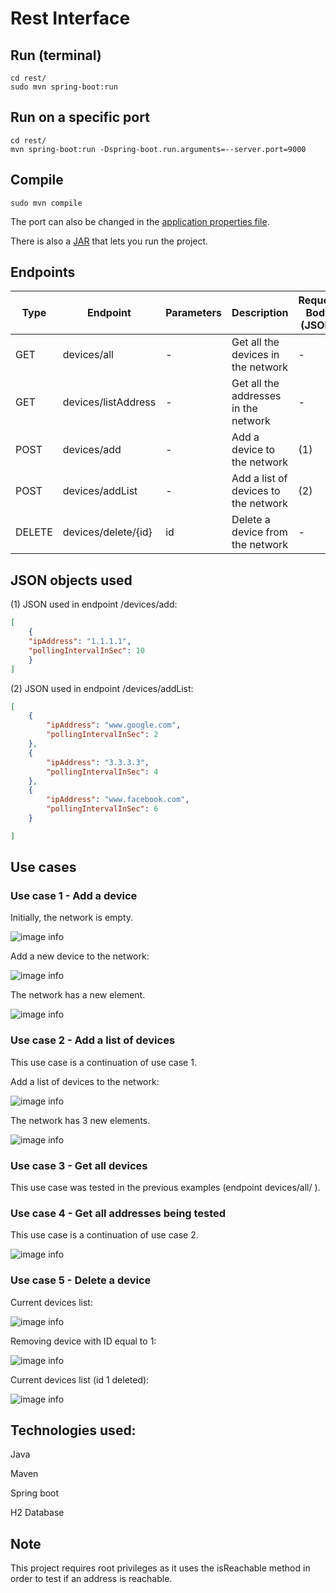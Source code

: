 # Rest Interface

## Run (terminal)
```shell
cd rest/
sudo mvn spring-boot:run
```

## Run on a specific port

```shell
cd rest/
mvn spring-boot:run -Dspring-boot.run.arguments=--server.port=9000
```

## Compile
```shell
sudo mvn compile
```

The port can also be changed in the [application properties file](https://github.com/joaogferreira/rest/blob/main/target/classes/application.properties).

There is also a [JAR](https://github.com/joaogferreira/rest/blob/main/JAR/rest-0.0.1-SNAPSHOT.jar) that lets you run the project.
## Endpoints 

| Type   | Endpoint            | Parameters | Description                           | Request Body (JSON) |
|--------|---------------------|------------|---------------------------------------|---------------------|
| GET    | devices/all         | -          | Get all the devices in the network    | -                   |
| GET    | devices/listAddress | -          | Get all the addresses in the network  | -                   |
| POST   | devices/add         | -          | Add a device to the network           | (1)                 |
| POST   | devices/addList     | -          | Add a list of devices to the network  | (2)                 |
| DELETE | devices/delete/{id} | id         | Delete a device from the network      | -                   |


## JSON objects used

(1) JSON used in endpoint /devices/add:
```json
[
    {
    "ipAddress": "1.1.1.1",
    "pollingIntervalInSec": 10
    }
]
```

(2) JSON used in endpoint /devices/addList:
```json
[
    {
        "ipAddress": "www.google.com",
        "pollingIntervalInSec": 2 
    },
    {
        "ipAddress": "3.3.3.3",
        "pollingIntervalInSec": 4 
    },
    {
        "ipAddress": "www.facebook.com",
        "pollingIntervalInSec": 6
    }

]
```

## Use cases

### Use case 1 - Add a device 

Initially, the network is empty.

![image info](./screenshots/all0.png)

Add a new device to the network:

![image info](./screenshots/add1.png)

The network has a new element.

![image info](./screenshots/all1.png)

### Use case 2 - Add a list of devices 

This use case is a continuation of use case 1.

Add a list of devices to the network:

![image info](./screenshots/addlist1.png)

The network has 3 new elements.

![image info](./screenshots/all2.png)

### Use case 3 - Get all devices

This use case was tested in the previous examples (endpoint devices/all/ ).

### Use case 4 - Get all addresses being tested 

This use case is a continuation of use case 2.

![image info](./screenshots/address.png)

### Use case 5 - Delete a device

Current devices list:

![image info](./screenshots/all2.png)

Removing device with ID equal to 1:

![image info](./screenshots/del1.png)

Current devices list (id 1 deleted):

![image info](./screenshots/all3.png)

## Technologies used:

Java

Maven

Spring boot 

H2 Database 


## Note

This project requires root privileges as it uses the isReachable method in order to test if an address is reachable.
